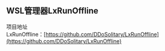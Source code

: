 ## WSL管理器LxRunOffline
项目地址  
LxRunOffline：[https://github.com/DDoSolitary/LxRunOffline](https://github.com/DDoSolitary/LxRunOffline)


